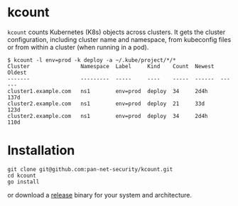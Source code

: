 # kcount

`kcount` counts Kubernetes (K8s) objects across clusters. It gets the cluster
configuration, including cluster name and namespace, from kubeconfig files or
from within a cluster (when running in a pod).

```
$ kcount -l env=prod -k deploy -a ~/.kube/project/*/*
Cluster                Namespace  Label     Kind    Count  Newest  Oldest
-------                ---------  -----     ----    -----  ------  ------
cluster1.example.com   ns1        env=prod  deploy  34     2d4h    137d
cluster2.example.com   ns1        env=prod  deploy  21     33d     123d
cluster2.example.com   ns1        env=prod  deploy  34     2d4h    110d
```

# Installation

```
git clone git@github.com:pan-net-security/kcount.git
cd kcount
go install
```

or download a [release](https://github.com/pan-net-security/kcount/releases)
binary for your system and architecture.